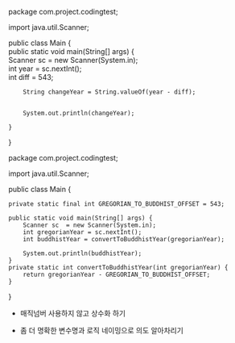 package com.project.codingtest;  
  
import java.util.Scanner;  
  
public class Main {  
    public static void main(String[] args) {  
        Scanner sc  = new Scanner(System.in);  
        int year = sc.nextInt();  
        int diff = 543;  
  
        String changeYear = String.valueOf(year - diff);  
  
  
        System.out.println(changeYear);  
  
    }  
}

package com.project.codingtest;  
  
import java.util.Scanner;  
  
public class Main {  
  
    private static final int GREGORIAN_TO_BUDDHIST_OFFSET = 543;  
  
    public static void main(String[] args) {  
        Scanner sc  = new Scanner(System.in);  
        int gregorianYear = sc.nextInt();  
        int buddhistYear = convertToBuddhistYear(gregorianYear);  
  
        System.out.println(buddhistYear);  
    }  
    private static int convertToBuddhistYear(int gregorianYear) {  
        return gregorianYear - GREGORIAN_TO_BUDDHIST_OFFSET;  
    }  
}

*  매직넘버 사용하지 않고 상수화 하기

* 좀 더 명확한 변수명과 로직 네이밍으로 의도 알아차리기